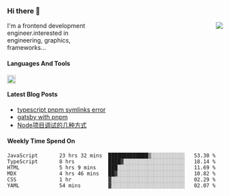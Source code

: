 <!--
**zhaohuanyuu/zhaohuanyuu** is a ✨ _special_ ✨ repository because its `README.md` (this file) appears on your GitHub profile.
-->

### Hi there 👋

<picture>
  <source media="(prefers-color-scheme: dark)" srcset="https://github-readme-stats.vercel.app/api?username=zhaohuanyuu&count_private=true&show_icons=true&theme=city_lights&hide_title=true">
  <img align="right" src="https://github-readme-stats.vercel.app/api?username=zhaohuanyuu&count_private=true&show_icons=true&hide_title=true">
</picture>

<p align="left" style="width:40%">I'm a frontend development engineer.interested in engineering, graphics, frameworks...</p>

#### Languages And Tools

<img align="left" height="20" src="https://skillicons.dev/icons?i=js,ts,nodejs,react,vue,gatsby,materialui,graphql,nestjs,electron,flutter" />

</br>

#### Latest Blog Posts
<!-- BLOG-POST-LIST:START -->
- [typescript pnpm symlinks error](https://zhy.gatsbyjs.io/blog/ts-pnpm)
- [gatsby with pnpm](https://zhy.gatsbyjs.io/blog/gatsby-pnpm)
- [Node项目调试的几种方式](https://zhy.gatsbyjs.io/blog/node-debug)
<!-- BLOG-POST-LIST:END -->

#### Weekly Time Spend On
<!--START_SECTION:waka-->

```text
JavaScript       23 hrs 32 mins  █████████████▒░░░░░░░░░░░   53.30 %
TypeScript       8 hrs           ████▓░░░░░░░░░░░░░░░░░░░░   18.14 %
HTML             5 hrs 9 mins    ███░░░░░░░░░░░░░░░░░░░░░░   11.69 %
MDX              4 hrs 46 mins   ██▓░░░░░░░░░░░░░░░░░░░░░░   10.82 %
CSS              1 hr            ▓░░░░░░░░░░░░░░░░░░░░░░░░   02.29 %
YAML             54 mins         ▓░░░░░░░░░░░░░░░░░░░░░░░░   02.07 %
```

<!--END_SECTION:waka-->
